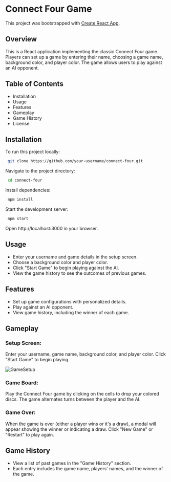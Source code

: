 # Connect Four Game


This project was bootstrapped with [Create React App](https://github.com/facebook/create-react-app).

## Overview
This is a React application implementing the classic Connect Four game. Players can set up a game by entering their name, choosing a game name, background color, and player color. The game allows users to play against an AI opponent.


## Table of Contents

- Installation
- Usage
- Features
- Gameplay
- Game History
- License

## Installation

To run this project locally:

```bash
 git clone https://github.com/your-username/connect-four.git
```

Navigate to the project directory:

```bash
 cd connect-four
```
Install dependencies:

```bash
 npm install
```
Start the development server:

```bash
 npm start
```

Open http://localhost:3000 in your browser.


## Usage
- Enter your username and game details in the setup screen.
- Choose a background color and player color.
- Click "Start Game" to begin playing against the AI.
- View the game history to see the outcomes of previous games.


## Features
- Set up game configurations with personalized details.
- Play against an AI opponent.
- View game history, including the winner of each game.

## Gameplay
### Setup Screen:
 Enter your username, game name, background color, and player color. Click "Start Game" to begin playing.

![GameSetup](https://github.com/FurkanTansel/ConnectFour/assets/128932969/40cb2773-a66a-463b-b46d-4c855cf4da80)
 
### Game Board:
  Play the Connect Four game by clicking on the cells to drop your colored discs. The game alternates turns between the player and the AI.
### Game Over: 
  When the game is over (either a player wins or it's a draw), a modal will appear showing the winner or indicating a draw. Click "New Game" or "Restart" to play again.

  ## Game History
- View a list of past games in the "Game History" section.
- Each entry includes the game name, players' names, and the winner of the game.
